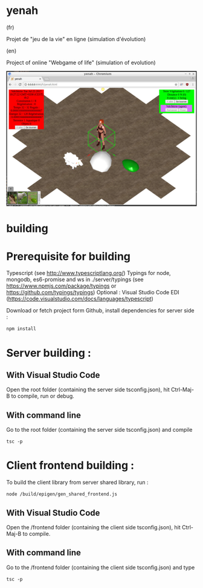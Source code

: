 # yenah

(fr)

Projet de "jeu de la vie" en ligne (simulation d'évolution)

(en)

Project of online "Webgame of life" (simulation of evolution)

![yenah](https://github.com/Gwym/yenah/blob/master/design/screenshots/2017-07-25-yenah_desktop.jpg)

# building

Prerequisite for building
=========================

Typescript (see http://www.typescriptlang.org/)
Typings for node, mongodb, es6-promise and ws in ./server/typings (see https://www.npmjs.com/package/typings or https://github.com/typings/typings) 
Optional : Visual Studio Code EDI (https://code.visualstudio.com/docs/languages/typescript)

Download or fetch project form Github, install dependencies for server side :
```
npm install
```

Server building :
==========================

With Visual Studio Code
-----------------------

Open the root folder (containing the server side tsconfig.json), hit Ctrl-Maj-B to compile, run or debug.

With command line
-----------------

Go to the root folder (containing the server side tsconfig.json) and compile

```
tsc -p
```

Client frontend building :
=================

To build the client library from server shared library, run :

```
node /build/epigen/gen_shared_frontend.js
```

With Visual Studio Code
-----------------------

Open the /frontend folder (containing the client side tsconfig.json), hit Ctrl-Maj-B to compile. 

With command line
-----------------

Go to the /frontend folder (containing the client side tsconfig.json) and type

```
tsc -p
```

